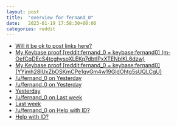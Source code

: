 ```yaml
---
layout: post
title:  "overview for fernand_0"
date:   2023-01-19 17:58:30+00:00
categories: reddit
---
```

*  [Will it be ok to post links here?](https://www.reddit.com/r/u_fernand_0/comments/10g8cbn/will_it_be_ok_to_post_links_here/)
*  [My Keybase proof [reddit:fernand_0 = keybase:fernand0] (m-OefCqDEcS4tcghysoXLEKq7dbtIPxXTENblKL6dzw)](https://www.reddit.com/r/KeybaseProofs/comments/r4tcnq/my_keybase_proof_redditfernand_0_keybasefernand0/)
*  [My Keybase proof [reddit:fernand_0 = keybase:fernand0] (YYjmh28lUxZbOSKmCPe1qvGm4w19GldOhtg5sUQLCgU)](https://www.reddit.com/r/u_fernand_0/comments/r4tc6s/my_keybase_proof_redditfernand_0_keybasefernand0/)
*  [/u/fernand_0 on Yesterday](https://www.reddit.com/r/cactus/comments/hal9zt/yesterday/fvb6nxn/)
*  [/u/fernand_0 on Yesterday](https://www.reddit.com/r/cactus/comments/hal9zt/yesterday/fv3hcvk/)
*  [Yesterday](https://www.reddit.com/r/cactus/comments/hal9zt/yesterday/)
*  [/u/fernand_0 on Last week](https://www.reddit.com/r/cactus/comments/hal99g/last_week/fv3h0g0/)
*  [Last week](https://www.reddit.com/r/cactus/comments/hal99g/last_week/)
*  [/u/fernand_0 on Help with ID?](https://www.reddit.com/r/succulents/comments/gkduvr/help_with_id/fqqgaea/)
*  [Help with ID?](https://www.reddit.com/r/succulents/comments/gkduvr/help_with_id/)
